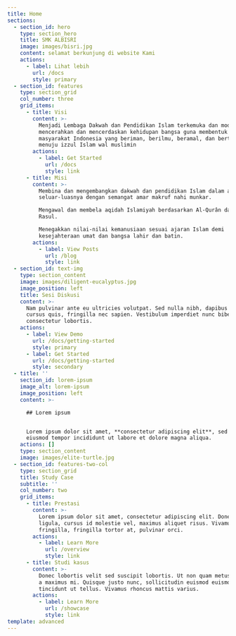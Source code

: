 ```yaml
---
title: Home
sections:
  - section_id: hero
    type: section_hero
    title: SMK ALBISRI
    image: images/bisri.jpg
    content: selamat berkunjung di website Kami
    actions:
      - label: Lihat lebih
        url: /docs
        style: primary
  - section_id: features
    type: section_grid
    col_number: three
    grid_items:
      - title: Visi
        content: >-
          Menjadi Lembaga Dakwah dan Pendidikan Islam terkemuka dan modern dalam
          mencerahkan dan mencerdaskan kehidupan bangsa guna membentuk
          masyarakat Indonesia yang beriman, berilmu, beramal, dan bertaqwa
          menuju izzul Islam wal muslimin
        actions:
          - label: Get Started
            url: /docs
            style: link
      - title: Misi
        content: >-
          Membina dan mengembangkan dakwah dan pendidikan Islam dalam arti yang
          seluar-luasnya dengan semangat amar makruf nahi munkar.

          Mengawal dan membela aqidah Islamiyah berdasarkan Al-Qurân dan Sunnah
          Rasul.

          Menegakkan nilai-nilai kemanusiaan sesuai ajaran Islam demi
          kesejahteraan umat dan bangsa lahir dan batin.
        actions:
          - label: View Posts
            url: /blog
            style: link
  - section_id: text-img
    type: section_content
    image: images/diligent-eucalyptus.jpg
    image_position: left
    title: Sesi Diskusi
    content: >-
      Nam pulvinar ante eu ultricies volutpat. Sed nulla nibh, dapibus sit amet
      cursus quis, fringilla nec sapien. Vestibulum imperdiet nunc bibendum
      consectetur lobortis.
    actions:
      - label: View Demo
        url: /docs/getting-started
        style: primary
      - label: Get Started
        url: /docs/getting-started
        style: secondary
  - title: ''
    section_id: lorem-ipsum
    image_alt: lorem-ipsum
    image_position: left
    content: >-

      ## Lorem ipsum


      Lorem ipsum dolor sit amet, **consectetur adipiscing elit**, sed do
      eiusmod tempor incididunt ut labore et dolore magna aliqua.
    actions: []
    type: section_content
    image: images/elite-turtle.jpg
  - section_id: features-two-col
    type: section_grid
    title: Study Case
    subtitle: ''
    col_number: two
    grid_items:
      - title: Prestasi
        content: >-
          Lorem ipsum dolor sit amet, consectetur adipiscing elit. Donec nisl
          ligula, cursus id molestie vel, maximus aliquet risus. Vivamus in nibh
          fringilla, fringilla tortor at, pulvinar orci.
        actions:
          - label: Learn More
            url: /overview
            style: link
      - title: Studi kasus
        content: >-
          Donec lobortis velit sed suscipit lobortis. Ut non quam metus. Nullam
          a maximus mi. Quisque justo nunc, sollicitudin euismod euismod at,
          tincidunt ut tellus. Vivamus rhoncus mattis varius.
        actions:
          - label: Learn More
            url: /showcase
            style: link
template: advanced
---
```

